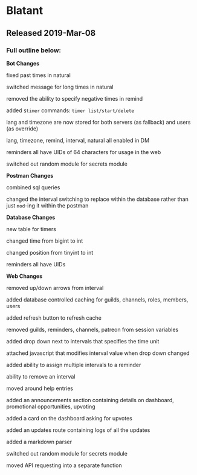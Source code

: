 # Blatant

## Released 2019-Mar-08

### Full outline below:


**Bot Changes**

fixed past times in natural

switched message for long times in natural

removed the ability to specify negative times in remind

added `$timer` commands: `timer list/start/delete`

lang and timezone are now stored for both servers (as fallback) and users (as override)

lang, timezone, remind, interval, natural all enabled in DM

reminders all have UIDs of 64 characters for usage in the web

switched out random module for secrets module


**Postman Changes**

combined sql queries

changed the interval switching to replace within the database rather than just `mod`-ing it within the postman


**Database Changes**

new table for timers

changed time from bigint to int

changed position from tinyint to int

reminders all have UIDs


**Web Changes**

removed up/down arrows from interval

added database controlled caching for guilds, channels, roles, members, users

added refresh button to refresh cache

removed guilds, reminders, channels, patreon from session variables

added drop down next to intervals that specifies the time unit

attached javascript that modifies interval value when drop down changed

added ability to assign multiple intervals to a reminder

ability to remove an interval

moved around help entries

added an announcements section containing details on dashboard, promotional opportunities, upvoting

added a card on the dashboard asking for upvotes

added an updates route containing logs of all the updates

added a markdown parser

switched out random module for secrets module

moved API requesting into a separate function